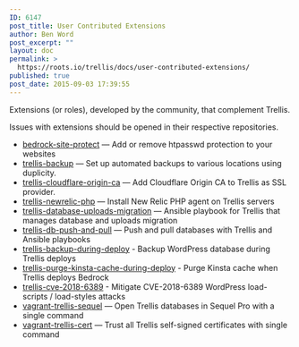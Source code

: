 ```yaml
---
ID: 6147
post_title: User Contributed Extensions
author: Ben Word
post_excerpt: ""
layout: doc
permalink: >
  https://roots.io/trellis/docs/user-contributed-extensions/
published: true
post_date: 2015-09-03 17:39:55
---
```

<p class="lead">Extensions (or roles), developed by the community, that complement Trellis.</p> 

Issues with extensions should be opened in their respective repositories.

* [bedrock-site-protect](https://github.com/louim/bedrock-site-protect) — Add or remove htpasswd protection to your websites
* [trellis-backup](https://galaxy.ansible.com/guilro/trellis-backup/) — Set up automated backups to various locations using duplicity.
* [trellis-cloudflare-origin-ca](https://www.typist.tech/projects/trellis-cloudflare-origin-ca) — Add Cloudflare Origin CA to Trellis as SSL provider.
* [trellis-newrelic-php](https://www.typist.tech/projects/trellis-newrelic-php) — Install New Relic PHP agent on Trellis servers
* [trellis-database-uploads-migration](https://github.com/valentinocossar/trellis-database-uploads-migration) — Ansible playbook for Trellis that manages database and uploads migration
* [trellis-db-push-and-pull](https://github.com/hamedb89/trellis-db-push-and-pull) — Push and pull databases with Trellis and Ansible playbooks
* [trellis-backup-during-deploy](https://github.com/ItinerisLtd/trellis-backup-during-deploy) - Backup WordPress database during Trellis deploys
* [trellis-purge-kinsta-cache-during-deploy](https://github.com/ItinerisLtd/trellis-purge-kinsta-cache-during-deploy) - Purge Kinsta cache when Trellis deploys Bedrock  
* [trellis-cve-2018-6389](https://github.com/ItinerisLtd/trellis-cve-2018-6389) - Mitigate CVE-2018-6389 WordPress load-scripts / load-styles attacks 
* [vagrant-trellis-sequel](https://www.typist.tech/projects/vagrant-trellis-sequel) — Open Trellis databases in Sequel Pro with a single command
* [vagrant-trellis-cert](https://www.typist.tech/projects/vagrant-trellis-cert) — Trust all Trellis self-signed certificates with single command
